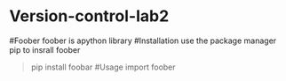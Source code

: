 # Version-control-lab2
#Foober
foober is apython library 
#Installation 
use the package manager pip to insrall foober
>pip install foobar
#Usage
>import foober 



